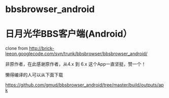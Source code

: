 # bbsbrowser_android
# 日月光华BBS客户端(Android） 
clone from http://brick-leeon.googlecode.com/svn/trunk/bbsbrowser/bbsbrowser_android/

非原作者，在此感谢原作者，从4.x 到 6.x 这个App一直坚挺，赞一个！

懒得编译的人可以从下面下载

https://github.com/gmud/bbsbrowser_android/tree/master/build/outputs/apk 

